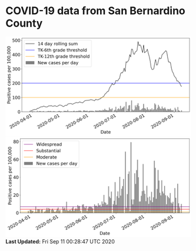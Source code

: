 # COVID-19 data from San Bernardino County
![image1](plots/graph.png)
![image2](plots/classification.png)
**Last Updated:** Fri Sep 11 00:28:47 UTC 2020